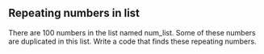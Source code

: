 ## Repeating numbers in list

There are 100 numbers in the list named num_list.
Some of these numbers are duplicated in this list.
Write a code that finds these repeating numbers.

